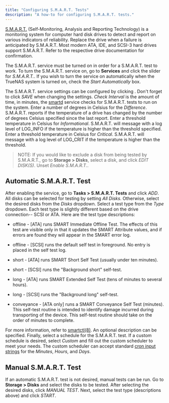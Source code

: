 ```yaml
---
title: "Configuring S.M.A.R.T. Tests"
description: "A how-to for configuring S.M.A.R.T. tests."
---
```


<a href="https://en.wikipedia.org/wiki/S.M.A.R.T.">S.M.A.R.T.</a>
(Self-Monitoring, Analysis and Reporting Technology) is a monitoring
system for computer hard disk drives to detect and report on various indicators
of reliability. Replace the drive when a failure is anticipated by S.M.A.R.T.
Most modern ATA, IDE, and SCSI-3 hard drives support S.M.A.R.T. Refer to the
respective drive documentation for confirmation.

The S.M.A.R.T. service must be turned on in order for a S.M.A.R.T. test to work.
To turn the S.M.A.R.T. service on, go to **Services** and click the slider for
*S.M.A.R.T.*. If you wish to turn the service on automatically when the TrueNAS
system is turned on, check the *Start Automatically* box.

The S.M.A.R.T. service settings can be configured by clicking
<i class="fas fa-pen"></i>. Don't forget to click *SAVE* when changing
the settings. *Check Interval* is the amount of time, in minutes, the
<a href="https://www.freebsd.org/cgi/man.cgi?query=smartd&manpath=FreeBSD+11.1-RELEASE+and+Ports">smartd</a>
service checks for S.M.A.R.T. tests to run on the system. Enter a number of
degrees in Celsius for the *Difference*. S.M.A.R.T. reports if the temperature
of a drive has changed by the number of degrees Celsius specified since the last
report. Enter a threshold temperature in Celsius for *Informational*. S.M.A.R.T.
will message with a log level of LOG_INFO if the temperature is higher than the
threshold specified. Enter a threshold temperature in Celsius for *Critical*.
S.M.A.R.T. will message with a log level of LOG_CRIT if the temperature is
higher than the threshold.

> NOTE: If you would like to exclude a disk from being tested by S.M.A.R.T.,
> go to **Storage > Disks**, select a disk, and click *EDIT DISK(S)*.
> Unset *Enable S.M.A.R.T.*.

## Automatic S.M.A.R.T. Test

After enabling the service, go to **Tasks > S.M.A.R.T. Tests** and click *ADD*.
All disks can be selected for testing by setting *All Disks*. Otherwise, select
the desired disks from the *Disks* dropdown. Select a test type from the *Type*
dropdown. Each test type is slightly different based on the drive connection--
SCSI or ATA. Here are the test type descriptions:

* offline - [ATA] runs SMART Immediate Offline Test. The effects of this test
  are visible only in that it updates the SMART Attribute values, and if errors
  are found they will appear in the SMART error log.

* offline - [SCSI] runs the default self test in foreground. No entry is placed
  in the self test log.

* short - [ATA] runs SMART Short Self Test (usually under ten minutes).

* short - [SCSI] runs the "Background short" self-test.

* long - [ATA] runs SMART Extended Self Test (tens of minutes to several hours).

* long - [SCSI] runs the "Background long" self-test.

* conveyance - [ATA only] runs a SMART Conveyance Self Test (minutes). This
  self-test routine is intended to identify damage incurred during transporting
  of the device. This self-test routine should take on the order of minutes to
  complete.

For more information, refer to
<a href="https://www.smartmontools.org/browser/trunk/smartmontools/smartctl.8.in">smartctl(8)</a>.
An optional description can be specified. Finally, select a schedule for the
S.M.A.R.T. test. If a custom schedule is desired, select *Custom* and fill out
the custom scheduler to meet your needs. The custom scheduler can accept standard
[cron input strings](https://www.freebsd.org/cgi/man.cgi?query=crontab&sektion=5)
for the *Minutes*, *Hours*, and *Days*.

## Manual S.M.A.R.T. Test

If an automatic S.M.A.R.T. test is not desired, manual tests can be run. Go to
**Storage > Disks** and select the disks to be tested. After selecting the
desired disks, click *MANUAL TEST*. Next, select the test type (descriptions
above) and click *START*.